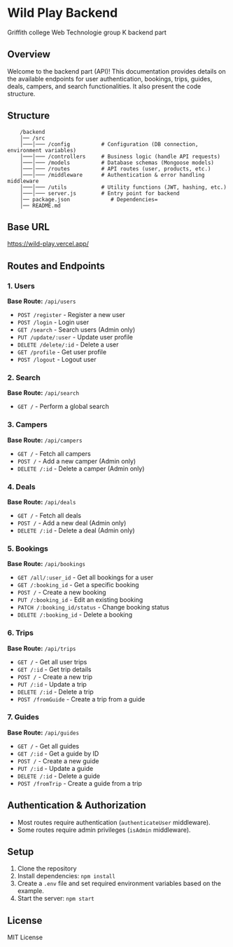 # Wild Play Backend

Griffith college Web Technologie group K backend part

## Overview

Welcome to the backend part (API)! This documentation provides details on the available endpoints for user authentication, bookings, trips, guides, deals, campers, and search functionalities. It also present the code structure.

## Structure

        /backend
        │── /src
        │───│─── /config          # Configuration (DB connection, environment variables)
        │───│─── /controllers     # Business logic (handle API requests)
        │───│─── /models          # Database schemas (Mongoose models)
        │───│─── /routes          # API routes (user, products, etc.)
        │───│─── /middleware      # Authentication & error handling middleware
        │───│─── /utils           # Utility functions (JWT, hashing, etc.)
        │───│─── server.js        # Entry point for backend
        │── package.json             # Dependencies=
        │── README.md

## Base URL

https://wild-play.vercel.app/

## Routes and Endpoints

### 1. Users

**Base Route:** `/api/users`

- `POST /register` - Register a new user
- `POST /login` - Login user
- `GET /search` - Search users (Admin only)
- `PUT /update/:user` - Update user profile
- `DELETE /delete/:id` - Delete a user
- `GET /profile` - Get user profile
- `POST /logout` - Logout user

### 2. Search

**Base Route:** `/api/search`

- `GET /` - Perform a global search

### 3. Campers

**Base Route:** `/api/campers`

- `GET /` - Fetch all campers
- `POST /` - Add a new camper (Admin only)
- `DELETE /:id` - Delete a camper (Admin only)

### 4. Deals

**Base Route:** `/api/deals`

- `GET /` - Fetch all deals
- `POST /` - Add a new deal (Admin only)
- `DELETE /:id` - Delete a deal (Admin only)

### 5. Bookings

**Base Route:** `/api/bookings`

- `GET /all/:user_id` - Get all bookings for a user
- `GET /:booking_id` - Get a specific booking
- `POST /` - Create a new booking
- `PUT /:booking_id` - Edit an existing booking
- `PATCH /:booking_id/status` - Change booking status
- `DELETE /:booking_id` - Delete a booking

### 6. Trips

**Base Route:** `/api/trips`

- `GET /` - Get all user trips
- `GET /:id` - Get trip details
- `POST /` - Create a new trip
- `PUT /:id` - Update a trip
- `DELETE /:id` - Delete a trip
- `POST /fromGuide` - Create a trip from a guide

### 7. Guides

**Base Route:** `/api/guides`

- `GET /` - Get all guides
- `GET /:id` - Get a guide by ID
- `POST /` - Create a new guide
- `PUT /:id` - Update a guide
- `DELETE /:id` - Delete a guide
- `POST /fromTrip` - Create a guide from a trip

## Authentication & Authorization

- Most routes require authentication (`authenticateUser` middleware).
- Some routes require admin privileges (`isAdmin` middleware).

## Setup

1. Clone the repository
2. Install dependencies: `npm install`
3. Create a `.env` file and set required environment variables based on the example.
4. Start the server: `npm start`

## License

MIT License
